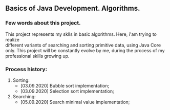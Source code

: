 ## Basics of Java Development. Algorithms.

### Few words about this project.
This project represents my sklls in basic algorithms. Here, i'am trying to realize  
different variants of searching and sorting primitive data, using Java Core only. This project
will be constantly evolve by me, during the process of my professional skills growing up.

### Process history:
1. Sorting:
    * [03.09.2020] Bubble sort implementation;
    * [03.09.2020] Selection sort implementation;
2. Searching:
    * [05.09.2020] Search minimal value implementation;